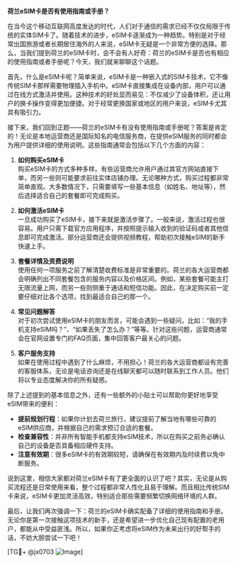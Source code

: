 **荷兰eSIM卡是否有使用指南或手册？**

在当今这个移动互联网高度发达的时代，人们对于通信的需求已经不仅仅局限于传统的实体SIM卡了。随着技术的进步，eSIM卡逐渐成为一种趋势。特别是对于经常出国旅游或者长期居住海外的人来说，eSIM卡无疑是一个非常方便的选择。那么，当我们提到荷兰的eSIM卡时，会不会有人好奇：荷兰的eSIM卡是否也有相应的使用指南或者手册呢？今天，我们就来聊聊这个话题。

首先，什么是eSIM卡呢？简单来说，eSIM卡是一种嵌入式的SIM卡技术，它不像传统SIM卡那样需要物理插入手机中。eSIM卡直接集成在设备内部，用户可以通过在线方式激活并使用。这种技术的好处显而易见：不仅减少了设备体积，还让用户的换卡操作变得更加便捷。对于经常更换国家或地区的用户来说，eSIM卡尤其具有吸引力。

接下来，我们回到正题——荷兰的eSIM卡有没有使用指南或手册呢？答案是肯定的！无论是本地运营商还是国际知名的电信服务商，在提供eSIM服务的同时都会为用户提供详细的使用说明。这些指南通常会包括以下几个方面的内容：

1. **如何购买eSIM卡**  
   购买eSIM卡的方式多种多样。有些运营商允许用户通过其官方网站直接下单，而另一些则可能要求前往实体店铺办理。无论哪种方式，购买过程都非常简单直观。大多数情况下，只需要填写一些基本信息（如姓名、地址等），然后选择适合自己的套餐即可完成购买。

2. **如何激活eSIM卡**  
   一旦成功购买了eSIM卡，接下来就是激活步骤了。一般来说，激活过程也很容易。用户只需下载官方应用程序，并按照提示输入收到的验证码或者其他信息即可完成激活。部分运营商还会提供视频教程，帮助初次接触eSIM的新手快速上手。

3. **套餐详情及资费说明**  
   使用任何一项服务之前了解清楚收费标准是非常重要的。荷兰的各大运营商都会明确列出不同套餐包含的服务内容以及价格区间。例如，某些套餐可能主打无限流量上网，而另一些则侧重于通话和短信功能。因此，在决定购买前一定要仔细对比各个选项，找到最适合自己的那一个。

4. **常见问题解答**  
   对于初次尝试使用eSIM卡的朋友而言，可能会遇到一些疑问，比如：“我的手机支持eSIM吗？”、“如果丢失了怎么办？”等等。针对这些问题，运营商通常会在官网设置专门的FAQ页面，集中回答客户最关心的问题。

5. **客户服务支持**  
   如果在使用过程中遇到了什么麻烦，不用担心！荷兰的各大运营商都设有完善的客服体系，无论是电话咨询还是在线聊天都可以随时联系到工作人员。他们将以专业态度解决你的所有疑惑。

除了上述提到的基本信息之外，还有一些额外的小贴士可以帮助你更好地享受eSIM带来的便利：

- **提前规划行程**：如果你计划去荷兰旅行，建议提前了解当地有哪些可靠的eSIM供应商，并根据自己的需求预订合适的套餐。
- **检查兼容性**：并非所有智能手机都支持eSIM技术，所以在购买之前务必确认自己的设备是否具备相应硬件支持。
- **注意有效期**：很多eSIM卡的有效期较短，请确保在有效期内及时续费以免中断服务。

说到这里，相信大家都对荷兰eSIM卡有了更全面的认识了吧？其实，无论是从购买流程还是日常使用来看，整个过程都非常人性化且易于理解。而且相比传统SIM卡来说，eSIM卡更加灵活高效，特别适合那些需要频繁切换网络环境的人群。

最后，让我们再次强调一下：荷兰的eSIM卡确实配备了详细的使用指南和手册。无论你是第一次接触这项技术的新手，还是希望进一步优化自己现有配置的老用户，都能从中受益匪浅。所以，如果你正考虑将eSIM作为未来出行的好帮手的话，不妨大胆尝试一下吧！

[TG💪+ @jx0703 ![Image](https://github.com/user-attachments/assets/dbca1d08-cadb-493c-b0ec-ad6f7a83f270)]